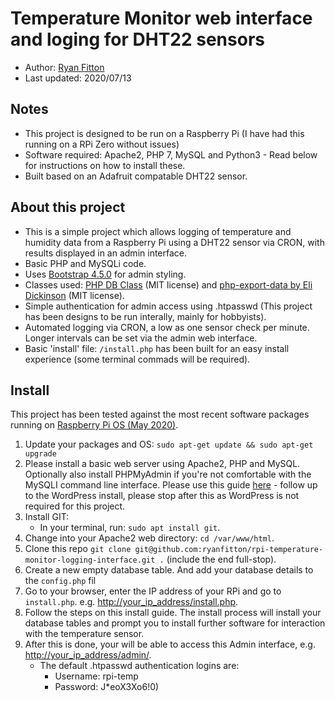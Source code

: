 # Temperature Monitor web interface and loging for DHT22 sensors

* Author: [Ryan Fitton](https://ryanfitton.co.uk)
* Last updated: 2020/07/13

## Notes
* This project is designed to be run on a Raspberry Pi (I have had this running on a RPi Zero without issues)
* Software required: Apache2, PHP 7, MySQL and Python3 - Read below for instructions on how to install these.
* Built based on an Adafruit compatable DHT22 sensor.

## About this project
* This is a simple project which allows logging of temperature and humidity data from a Raspberry Pi using a DHT22 sensor via CRON, with results displayed in an admin interface.
* Basic PHP and MySQLi code.
* Uses [Bootstrap 4.5.0](https://github.com/twbs/bootstrap/releases/tag/v4.5.0) for admin styling.
* Classes used: [PHP DB Class](https://codeshack.io/super-fast-php-mysql-database-class/) (MIT license) and [php-export-data by Eli Dickinson](http://github.com/elidickinson/php-export-data) (MIT license).
* Simple authentication for admin access using .htpasswd (This project has been designs to be run interally, mainly for hobbyists).
* Automated logging via CRON, a low as one sensor check per minute. Longer intervals can be set via the admin web interface.
* Basic 'install' file: ```/install.php``` has been built for an easy install experience (some terminal commads will be required).

## Install
This project has been tested against the most recent software packages running on [Raspberry Pi OS (May 2020)](https://www.raspberrypi.org/downloads/raspberry-pi-os/).
1. Update your packages and OS: ```sudo apt-get update && sudo apt-get upgrade```
1. Please install a basic web server using Apache2, PHP and MySQL. Optionally also install PHPMyAdmin if you're not comfortable with the MySQLI command line interface. Please use this guide [here](https://projects.raspberrypi.org/en/projects/lamp-web-server-with-wordpress) - follow up to the WordPress install, please stop after this as WordPress is not required for this project.
1. Install GIT:
    * In your terminal, run: ```sudo apt install git```.
1. Change into your Apache2 web directory: ```cd /var/www/html```.
1. Clone this repo ```git clone git@github.com:ryanfitton/rpi-temperature-monitor-logging-interface.git .``` (include the end full-stop).
1. Create a new empty database table. And add your database details to the ```config.php``` fil
1. Go to your browser, enter the IP address of your RPi and go to ```install.php```. e.g. [http://your_ip_address/install.php](http://your_ip_address/install.php).
1. Follow the steps on this install guide. The install process will install your database tables and prompt you to install further software for interaction with the temperature sensor.
1. After this is done, your will be able to access this Admin interface, e.g. [http://your_ip_address/admin/](http://your_ip_address/admin/).
    * The default .htpasswd authentication logins are:
        * Username: rpi-temp
        * Password: J*eoX3Xo6!0)